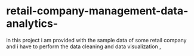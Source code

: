 # retail-company-management-data-analytics-
in this project i am provided with the sample data of some retail company and i have to perform the data cleaning and data visualization ,

